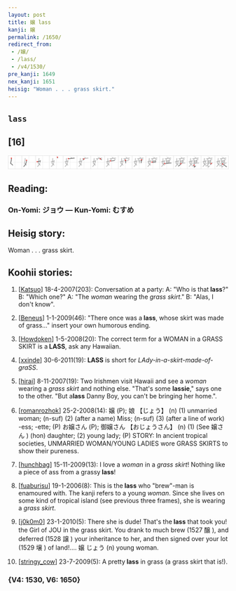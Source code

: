 ```yaml
---
layout: post
title: 嬢 lass
kanji: 嬢
permalink: /1650/
redirect_from:
 - /嬢/
 - /lass/
 - /v4/1530/
pre_kanji: 1649
nex_kanji: 1651
heisig: "Woman . . . grass skirt."
---
```


## `lass`

## [16]

<div class="stroke"><img src="../images/E5ACA2.png" /></div>

## Reading:

### On-Yomi: ジョウ &mdash; Kun-Yomi: むすめ

## Heisig story:

Woman . . . grass skirt.

## Koohii stories:

1) [<a href="http://kanji.koohii.com/profile/Katsuo">Katsuo</a>] 18-4-2007(203): Conversation at a party: A: &quot;Who is that<strong> lass</strong>?&quot; B: &quot;Which one?&quot; A: &quot;The <em>woman</em> wearing the <em>grass skirt</em>.&quot; B: &quot;Alas, I don&#039;t know&quot;.

2) [<a href="http://kanji.koohii.com/profile/Beneus">Beneus</a>] 1-1-2009(46): &quot;There once was a<strong> lass</strong>, whose skirt was made of grass...&quot; insert your own humorous ending.

3) [<a href="http://kanji.koohii.com/profile/Howdoken">Howdoken</a>] 1-5-2008(20): The correct term for a WOMAN in a GRASS SKIRT is a<strong> LASS</strong>, ask any Hawaiian.

4) [<a href="http://kanji.koohii.com/profile/xxinde">xxinde</a>] 30-6-2011(19): <strong>LASS</strong> is short for <em>LAdy-in-a-skirt-made-of-graSS</em>.

5) [<a href="http://kanji.koohii.com/profile/hirai">hirai</a>] 8-11-2007(19): Two Irishmen visit Hawaii and see a <em>woman</em> wearing a <em>grass skirt</em> and nothing else. &quot;That&#039;s some <strong>lassie</strong>,&quot; says one to the other. &quot;But a<strong>lass</strong> Danny Boy, you can&#039;t be bringing her home.&quot;.

6) [<a href="http://kanji.koohii.com/profile/romanrozhok">romanrozhok</a>] 25-2-2008(14): 嬢 (P); 娘 【じょう】 (n) (1) unmarried woman; (n-suf) (2) (after a name) Miss; (n-suf) (3) (after a line of work) -ess; -ette; (P) お嬢さん (P); 御嬢さん 【おじょうさん】 (n) (1) (See 嬢さん ) (hon) daughter; (2) young lady; (P) STORY: In ancient tropical societies, UNMARRIED WOMAN/YOUNG LADIES wore GRASS SKIRTS to show their pureness.

7) [<a href="http://kanji.koohii.com/profile/hunchbag">hunchbag</a>] 15-11-2009(13): I love a <em>woman</em> in a <em>grass skirt</em>! Nothing like a piece of ass from a grassy<strong> lass</strong>!

8) [<a href="http://kanji.koohii.com/profile/fuaburisu">fuaburisu</a>] 19-1-2006(8): This is the<strong> lass</strong> who &quot;brew&quot;-man is enamoured with. The kanji refers to a young <em>woman</em>. Since she lives on some kind of tropical island (see previous three frames), she is wearing a <em>grass skirt</em>.

9) [<a href="http://kanji.koohii.com/profile/j0k0m0">j0k0m0</a>] 23-1-2010(5): There she is dude! That&#039;s the<strong> lass</strong> that took you! the Girl of JOU in the grass skirt. You drank to much brew (1527 醸 ), and deferred (1528 譲 ) your inheritance to her, and then signed over your lot (1529 壌 ) of land!.... 嬢 じょう (n) young woman.

10) [<a href="http://kanji.koohii.com/profile/stringy_cow">stringy_cow</a>] 23-7-2009(5): A pretty<strong> lass</strong> in grass (a grass skirt that is!).

### {V4: 1530, V6: 1650}
